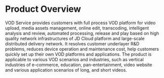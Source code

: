 
# Product Overview

VOD Service provides customers with full process VOD platform for video upload, media assets management, online edit, transcoding, intelligent analysis and review, automated processing, release and play based on high quality network infrastructures of JD Cloud platform and large-scale distributed delivery network. It resolves customer underlayer R&D problems, reduces device operation and maintenance cost, help customers quickly set up their own VOD platforms and applications. The product is applicable to various VOD scenarios and industries, such as vertical industries of e-commerce, education, pan-entertainment, video website and various application scenarios of long, and short videos.


